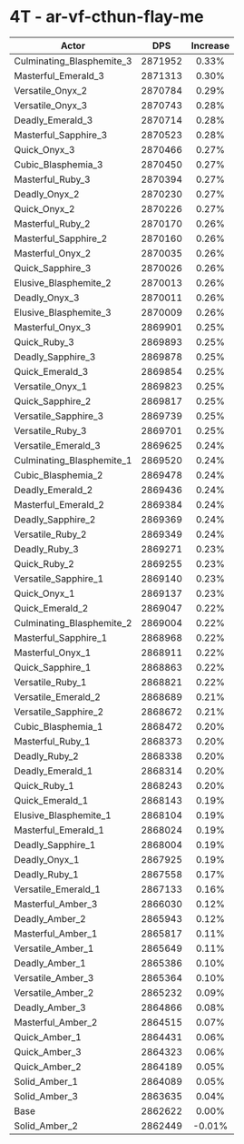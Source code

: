 # 4T - ar-vf-cthun-flay-me
| Actor | DPS | Increase |
|---|:---:|:---:|
|Culminating_Blasphemite_3|2871952|0.33%|
|Masterful_Emerald_3|2871313|0.30%|
|Versatile_Onyx_2|2870784|0.29%|
|Versatile_Onyx_3|2870743|0.28%|
|Deadly_Emerald_3|2870714|0.28%|
|Masterful_Sapphire_3|2870523|0.28%|
|Quick_Onyx_3|2870466|0.27%|
|Cubic_Blasphemia_3|2870450|0.27%|
|Masterful_Ruby_3|2870394|0.27%|
|Deadly_Onyx_2|2870230|0.27%|
|Quick_Onyx_2|2870226|0.27%|
|Masterful_Ruby_2|2870170|0.26%|
|Masterful_Sapphire_2|2870160|0.26%|
|Masterful_Onyx_2|2870035|0.26%|
|Quick_Sapphire_3|2870026|0.26%|
|Elusive_Blasphemite_2|2870013|0.26%|
|Deadly_Onyx_3|2870011|0.26%|
|Elusive_Blasphemite_3|2870009|0.26%|
|Masterful_Onyx_3|2869901|0.25%|
|Quick_Ruby_3|2869893|0.25%|
|Deadly_Sapphire_3|2869878|0.25%|
|Quick_Emerald_3|2869854|0.25%|
|Versatile_Onyx_1|2869823|0.25%|
|Quick_Sapphire_2|2869817|0.25%|
|Versatile_Sapphire_3|2869739|0.25%|
|Versatile_Ruby_3|2869701|0.25%|
|Versatile_Emerald_3|2869625|0.24%|
|Culminating_Blasphemite_1|2869520|0.24%|
|Cubic_Blasphemia_2|2869478|0.24%|
|Deadly_Emerald_2|2869436|0.24%|
|Masterful_Emerald_2|2869384|0.24%|
|Deadly_Sapphire_2|2869369|0.24%|
|Versatile_Ruby_2|2869349|0.24%|
|Deadly_Ruby_3|2869271|0.23%|
|Quick_Ruby_2|2869255|0.23%|
|Versatile_Sapphire_1|2869140|0.23%|
|Quick_Onyx_1|2869137|0.23%|
|Quick_Emerald_2|2869047|0.22%|
|Culminating_Blasphemite_2|2869004|0.22%|
|Masterful_Sapphire_1|2868968|0.22%|
|Masterful_Onyx_1|2868911|0.22%|
|Quick_Sapphire_1|2868863|0.22%|
|Versatile_Ruby_1|2868821|0.22%|
|Versatile_Emerald_2|2868689|0.21%|
|Versatile_Sapphire_2|2868672|0.21%|
|Cubic_Blasphemia_1|2868472|0.20%|
|Masterful_Ruby_1|2868373|0.20%|
|Deadly_Ruby_2|2868338|0.20%|
|Deadly_Emerald_1|2868314|0.20%|
|Quick_Ruby_1|2868243|0.20%|
|Quick_Emerald_1|2868143|0.19%|
|Elusive_Blasphemite_1|2868104|0.19%|
|Masterful_Emerald_1|2868024|0.19%|
|Deadly_Sapphire_1|2868004|0.19%|
|Deadly_Onyx_1|2867925|0.19%|
|Deadly_Ruby_1|2867558|0.17%|
|Versatile_Emerald_1|2867133|0.16%|
|Masterful_Amber_3|2866030|0.12%|
|Deadly_Amber_2|2865943|0.12%|
|Masterful_Amber_1|2865817|0.11%|
|Versatile_Amber_1|2865649|0.11%|
|Deadly_Amber_1|2865386|0.10%|
|Versatile_Amber_3|2865364|0.10%|
|Versatile_Amber_2|2865232|0.09%|
|Deadly_Amber_3|2864866|0.08%|
|Masterful_Amber_2|2864515|0.07%|
|Quick_Amber_1|2864431|0.06%|
|Quick_Amber_3|2864323|0.06%|
|Quick_Amber_2|2864189|0.05%|
|Solid_Amber_1|2864089|0.05%|
|Solid_Amber_3|2863635|0.04%|
|Base|2862622|0.00%|
|Solid_Amber_2|2862449|-0.01%|
